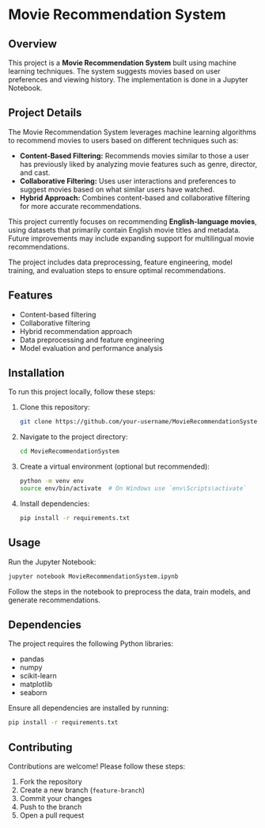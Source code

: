 # Movie Recommendation System

## Overview
This project is a **Movie Recommendation System** built using machine learning techniques. The system suggests movies based on user preferences and viewing history. The implementation is done in a Jupyter Notebook.

## Project Details
The Movie Recommendation System leverages machine learning algorithms to recommend movies to users based on different techniques such as:
- **Content-Based Filtering:** Recommends movies similar to those a user has previously liked by analyzing movie features such as genre, director, and cast.
- **Collaborative Filtering:** Uses user interactions and preferences to suggest movies based on what similar users have watched.
- **Hybrid Approach:** Combines content-based and collaborative filtering for more accurate recommendations.

This project currently focuses on recommending **English-language movies**, using datasets that primarily contain English movie titles and metadata. Future improvements may include expanding support for multilingual movie recommendations.

The project includes data preprocessing, feature engineering, model training, and evaluation steps to ensure optimal recommendations.

## Features
- Content-based filtering
- Collaborative filtering
- Hybrid recommendation approach
- Data preprocessing and feature engineering
- Model evaluation and performance analysis

## Installation
To run this project locally, follow these steps:

1. Clone this repository:
   ```sh
   git clone https://github.com/your-username/MovieRecommendationSystem.git
   ```
2. Navigate to the project directory:
   ```sh
   cd MovieRecommendationSystem
   ```
3. Create a virtual environment (optional but recommended):
   ```sh
   python -m venv env
   source env/bin/activate  # On Windows use `env\Scripts\activate`
   ```
4. Install dependencies:
   ```sh
   pip install -r requirements.txt
   ```

## Usage
Run the Jupyter Notebook:
```sh
jupyter notebook MovieRecommendationSystem.ipynb
```
Follow the steps in the notebook to preprocess the data, train models, and generate recommendations.

## Dependencies
The project requires the following Python libraries:
- pandas
- numpy
- scikit-learn
- matplotlib
- seaborn

Ensure all dependencies are installed by running:
```sh
pip install -r requirements.txt
```

## Contributing
Contributions are welcome! Please follow these steps:
1. Fork the repository
2. Create a new branch (`feature-branch`)
3. Commit your changes
4. Push to the branch
5. Open a pull request


